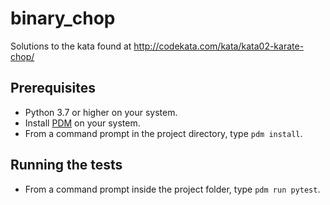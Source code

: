# binary_chop

Solutions to the kata found at http://codekata.com/kata/kata02-karate-chop/

## Prerequisites

* Python 3.7 or higher on your system.
* Install [PDM](https://pdm.fming.dev) on your system.
* From a command prompt in the project directory, type `pdm install`.

## Running the tests

* From a command prompt inside the project folder, type `pdm run pytest`.
